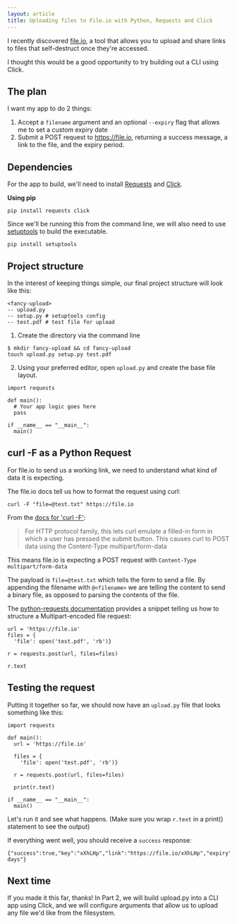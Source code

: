 ```yaml
---
layout: article
title: Uploading files to File.io with Python, Requests and Click
---
```


I recently discovered [file.io](https://file.io), a tool that allows you to upload and share links to files that self-destruct once they're accessed.

I thought this would be a good opportunity to try building out a CLI using Click. 

## The plan

I want my app to do 2 things: 

1. Accept a `filename` argument and an optional `--expiry` flag that allows me to set a custom expiry date
2. Submit a POST request to https://file.io, returning a success message, a link to the file, and the expiry period.

## Dependencies

For the app to build, we'll need to install [Requests](http://docs.python-requests.org/en/master/) and [Click](https://click.palletsprojects.com/en/7.x/). 

**Using pip**

`pip install requests click`

Since we'll be running this from the command line, we will also need to use [setuptools](https://setuptools.readthedocs.io/en/latest/) to build the executable. 

`pip install setuptools`

## Project structure

In the interest of keeping things simple, our final project structure will look like this:

```
<fancy-upload>
-- upload.py 
-- setup.py # setuptools config
-- test.pdf # test file for upload
```

1. Create the directory via the command line

```
$ mkdir fancy-upload && cd fancy-upload
touch upload.py setup.py test.pdf   
```

2. Using your preferred editor, open `upload.py` and create the base file layout.


```
import requests

def main():
  # Your app logic goes here
  pass

if __name__ == "__main__":
  main()
```

## curl -F as a Python Request

For file.io to send us a working link, we need to understand what kind of data it is expecting. 

The file.io docs tell us how to format the request using curl: 

`curl -F "file=@test.txt" https://file.io`

From the [docs for 'curl -F'](https://curl.haxx.se/docs/manpage.html#-F):

> For HTTP protocol family, this lets curl emulate a filled-in form in which a user has pressed the submit button. This causes curl to POST data using the Content-Type multipart/form-data

This means file.io is expecting a POST request with `Content-Type multipart/form-data` 

The payload is `file=@test.txt` which tells the form to send a file. By appending the filename with `@<filename>` we are telling the content to send a binary file, as opposed to parsing the contents of the file.

The [python-requests documentation](http://docs.python-requests.org/en/master/user/quickstart/#post-a-multipart-encoded-file) provides a snippet telling us how to structure a Multipart-encoded file request:

```
url = 'https://file.io'
files = {
  'file': open('test.pdf', 'rb')}

r = requests.post(url, files=files)

r.text
```

## Testing the request

Putting it together so far, we should now have an `upload.py` file that looks something like this:


```
import requests

def main():
  url = 'https://file.io'

  files = {
    'file': open('test.pdf', 'rb')}

  r = requests.post(url, files=files)

  print(r.text)

if __name__ == "__main__":
  main()
```

Let's run it and see what happens. (Make sure you wrap `r.text` in a print() statement to see the output)

If everything went well, you should receive a `success` response: 

```
{"success":true,"key":"xXhLHp","link":"https://file.io/xXhLHp","expiry":"14 days"}
```

## Next time

If you made it this far, thanks! In Part 2, we will build upload.py into a CLI app using Click, and we will configure arguments that allow us to upload any file we'd like from the filesystem.

